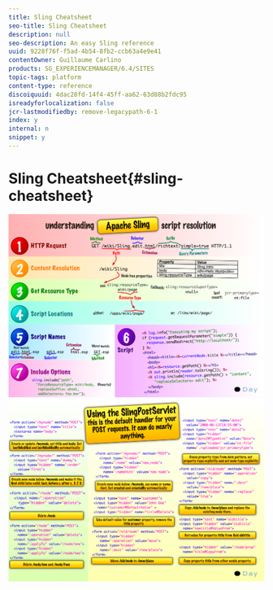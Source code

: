 ```yaml
---
title: Sling Cheatsheet
seo-title: Sling Cheatsheet
description: null
seo-description: An easy Sling reference
uuid: 9228f76f-f5ad-4b54-8fb2-ccb63a4e9e41
contentOwner: Guillaume Carlino
products: SG_EXPERIENCEMANAGER/6.4/SITES
topic-tags: platform
content-type: reference
discoiquuid: 4dac28fd-14f4-45ff-aa62-63d88b2fdc95
isreadyforlocalization: false
jcr-lastmodifiedby: remove-legacypath-6-1
index: y
internal: n
snippet: y
---
```


# Sling Cheatsheet{#sling-cheatsheet}

 ![](assets/chlimage_1-116.png) ![](assets/chlimage_1-117.png)


